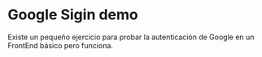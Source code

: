 # Google Sigin demo

Existe un pequeño ejercicio para probar la autenticación de Google en un FrontEnd básico pero funciona.